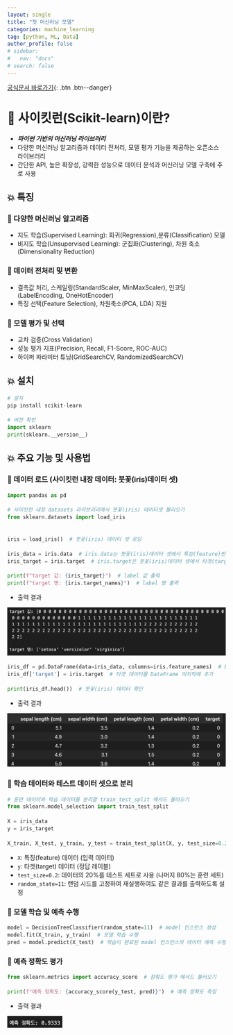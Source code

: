 ```yaml
---
layout: single
title: "첫 머신러닝 모델"
categories: machine_learning
tag: [python, ML, Data]
author_profile: false
# sidebar:
#   nav: "docs"
# search: false
---
```


[공식문서 바로가기](https://scikit-learn.org/stable/){: .btn .btn--danger}

# 👑 사이킷런(Scikit-learn)이란?

- **_파이썬 기반의 머신러닝 라이브러리_**
- 다양한 머신러닝 알고리즘과 데이터 전처리, 모델 평가 기능을 제공하는 오픈소스 라이브러리
- 간단한 API, 높은 확장성, 강력한 성능으로 데이터 분석과 머신러닝 모델 구축에 주로 사용

## 💥 특징

### 🍒 다양한 머신러닝 알고리즘

- 지도 학습(Supervised Learning): 회귀(Regression),분류(Classification) 모델
- 비지도 학습(Unsupervised Learning): 군집화(Clustering), 차원 축소(Dimensionality Reduction)

### 🍒 데이터 전처리 및 변환

- 결측값 처리, 스케일링(StandardScaler, MinMaxScaler), 인코딩(LabelEncoding, OneHotEncoder)
- 특징 선택(Feature Selection), 차원축소(PCA, LDA) 지원

### 🍒 모델 평가 및 선택

- 교차 검증(Cross Validation)
- 성능 평가 지표(Precision, Recall, F1-Score, ROC-AUC)
- 하이퍼 파라미터 튜닝(GridSearchCV, RandomizedSearchCV)

## 💥 설치

```python
# 설치
pip install scikit-learn

# 버전 확인
import sklearn
print(sklearn.__version__)
```

## 💥 주요 기능 및 사용법

### 🥑 데이터 로드 (사이킷런 내장 데이터: 붓꽃(iris)데이터 셋)

```python
import pandas as pd

# 사이킷런 내장 datasets 라이브러리에서 붓꽃(iris) 데이터셋 불러오기
from sklearn.datasets import load_iris


iris = load_iris()  # 붓꽃(iris) 데이터 셋 로딩

iris_data = iris.data  # iris.data는 붓꽃(iris)데이터 셋에서 특징(feature)만으로 된 데이터를 numpy로 가지고 있음
iris_target = iris.target  # iris.target은 붓꽃(iris)데이터 셋에서 타겟(target) 데이터를 numpy로 가지고 있음

print(f"target 값: {iris_target}")  # label 값 출력
print(f"target 명: {iris.target_names}")  # label 명 출력
```

- 출력 결과

![001](../assets/images/001.png)

```python
iris_df = pd.DataFrame(data=iris_data, columns=iris.feature_names)  # DataFrame으로 변환
iris_df['target'] = iris.target  # 타겟 데이터를 DataFrame 마지막에 추가

print(iris_df.head())  # 붓꽃(iris) 데이터 확인
```

- 출력 결과

![002](../assets/images/002.png)

### 🥑 학습 데이터와 테스트 데이터 셋으로 분리

```python
# 훈련 데이터와 학습 데이터를 분리할 train_test_split 메서드 불러오기
from sklearn.model_selection import train_test_split

X = iris_data
y = iris_target

X_train, X_test, y_train, y_test = train_test_split(X, y, test_size=0.2, random_state=11)
```

- `X`: 특징(feature) 데이터 (입력 데이터)
- `y`: 타겟(target) 데이터 (정답 레이블)
- `test_size=0.2`: 데이터의 20%를 테스트 세트로 사용 (나머지 80%는 훈련 세트)
- `random_state=11`: 랜덤 시드를 고정하여 재실행하여도 같은 결과를 출력하도록 설정

### 🥑 모델 학습 및 예측 수행

```python
model = DecisionTreeClassifier(random_state=11)  # model 인스턴스 생성
model.fit(X_train, y_train)  # 모델 학습 수행
pred = model.predict(X_test)  # 학습이 완료된 model 인스턴스의 데이터 예측 수행
```

### 🥑 예측 정확도 평가

```python
from sklearn.metrics import accuracy_score  # 정확도 평가 메서드 불러오기

print(f"예측 정확도: {accuracy_score(y_test, pred)}")  # 예측 정확도 측정
```

- 출력 결과

![003](../assets/images/003.png)
